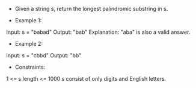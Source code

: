 - Given a string s, return the longest palindromic substring in s.

 
- Example 1:

Input: s = "babad"
Output: "bab"
Explanation: "aba" is also a valid answer.

- Example 2:

Input: s = "cbbd"
Output: "bb"
 

- Constraints:

1 <= s.length <= 1000
s consist of only digits and English letters.